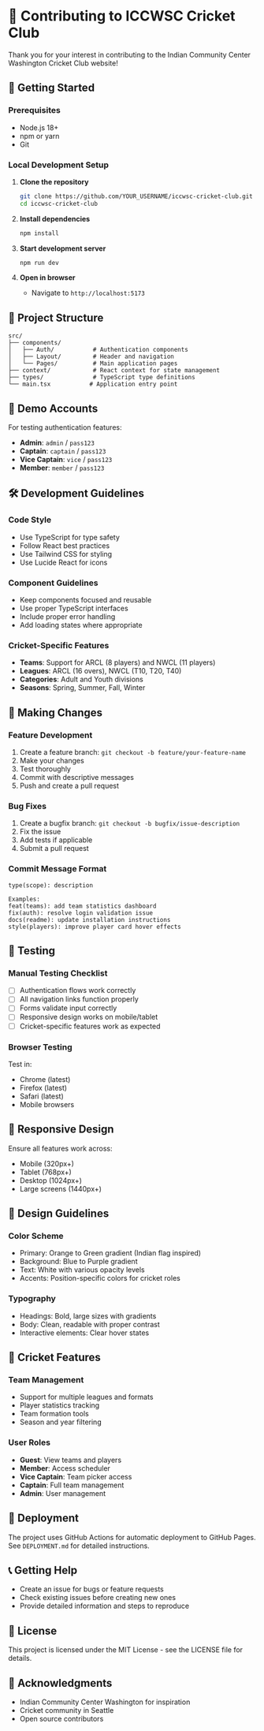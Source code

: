 # 🤝 Contributing to ICCWSC Cricket Club

Thank you for your interest in contributing to the Indian Community Center Washington Cricket Club website!

## 🏏 Getting Started

### Prerequisites
- Node.js 18+ 
- npm or yarn
- Git

### Local Development Setup

1. **Clone the repository**
   ```bash
   git clone https://github.com/YOUR_USERNAME/iccwsc-cricket-club.git
   cd iccwsc-cricket-club
   ```

2. **Install dependencies**
   ```bash
   npm install
   ```

3. **Start development server**
   ```bash
   npm run dev
   ```

4. **Open in browser**
   - Navigate to `http://localhost:5173`

## 🎯 Project Structure

```
src/
├── components/
│   ├── Auth/           # Authentication components
│   ├── Layout/         # Header and navigation
│   └── Pages/          # Main application pages
├── context/            # React context for state management
├── types/              # TypeScript type definitions
└── main.tsx           # Application entry point
```

## 🔐 Demo Accounts

For testing authentication features:
- **Admin**: `admin` / `pass123`
- **Captain**: `captain` / `pass123` 
- **Vice Captain**: `vice` / `pass123`
- **Member**: `member` / `pass123`

## 🛠️ Development Guidelines

### Code Style
- Use TypeScript for type safety
- Follow React best practices
- Use Tailwind CSS for styling
- Use Lucide React for icons

### Component Guidelines
- Keep components focused and reusable
- Use proper TypeScript interfaces
- Include proper error handling
- Add loading states where appropriate

### Cricket-Specific Features
- **Teams**: Support for ARCL (8 players) and NWCL (11 players)
- **Leagues**: ARCL (16 overs), NWCL (T10, T20, T40)
- **Categories**: Adult and Youth divisions
- **Seasons**: Spring, Summer, Fall, Winter

## 📝 Making Changes

### Feature Development
1. Create a feature branch: `git checkout -b feature/your-feature-name`
2. Make your changes
3. Test thoroughly
4. Commit with descriptive messages
5. Push and create a pull request

### Bug Fixes
1. Create a bugfix branch: `git checkout -b bugfix/issue-description`
2. Fix the issue
3. Add tests if applicable
4. Submit a pull request

### Commit Message Format
```
type(scope): description

Examples:
feat(teams): add team statistics dashboard
fix(auth): resolve login validation issue
docs(readme): update installation instructions
style(players): improve player card hover effects
```

## 🧪 Testing

### Manual Testing Checklist
- [ ] Authentication flows work correctly
- [ ] All navigation links function properly
- [ ] Forms validate input correctly
- [ ] Responsive design works on mobile/tablet
- [ ] Cricket-specific features work as expected

### Browser Testing
Test in:
- Chrome (latest)
- Firefox (latest)
- Safari (latest)
- Mobile browsers

## 📱 Responsive Design

Ensure all features work across:
- Mobile (320px+)
- Tablet (768px+)
- Desktop (1024px+)
- Large screens (1440px+)

## 🎨 Design Guidelines

### Color Scheme
- Primary: Orange to Green gradient (Indian flag inspired)
- Background: Blue to Purple gradient
- Text: White with various opacity levels
- Accents: Position-specific colors for cricket roles

### Typography
- Headings: Bold, large sizes with gradients
- Body: Clean, readable with proper contrast
- Interactive elements: Clear hover states

## 🏏 Cricket Features

### Team Management
- Support for multiple leagues and formats
- Player statistics tracking
- Team formation tools
- Season and year filtering

### User Roles
- **Guest**: View teams and players
- **Member**: Access scheduler
- **Vice Captain**: Team picker access
- **Captain**: Full team management
- **Admin**: User management

## 🚀 Deployment

The project uses GitHub Actions for automatic deployment to GitHub Pages. See `DEPLOYMENT.md` for detailed instructions.

## 📞 Getting Help

- Create an issue for bugs or feature requests
- Check existing issues before creating new ones
- Provide detailed information and steps to reproduce

## 📄 License

This project is licensed under the MIT License - see the LICENSE file for details.

## 🙏 Acknowledgments

- Indian Community Center Washington for inspiration
- Cricket community in Seattle
- Open source contributors